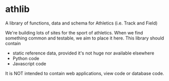 # athlib
A library of functions, data and schema for Athletics (i.e. Track and Field)

We're building lots of sites for the sport of athletics.  When we find something common and testable, we aim to place it here.   This library should contain

 - static reference data, provided it's not huge nor available elsewhere
 - Python code
 - Javascript code

 
It is NOT intended to contain web applications, view code or database code.
